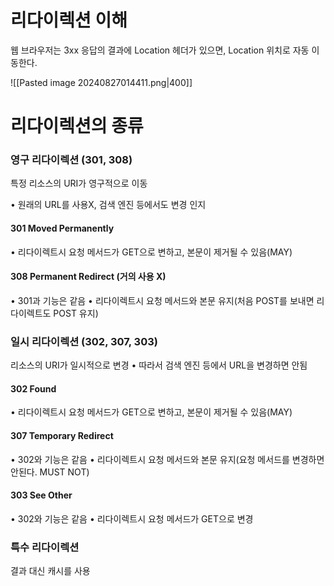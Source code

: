 # 리다이렉션 이해
웹 브라우저는 3xx 응답의 결과에 Location 헤더가 있으면, Location 위치로 자동 이동한다.

![[Pasted image 20240827014411.png|400]]

# 리다이렉션의 종류
### 영구 리다이렉션 (301, 308)
특정 리소스의 URI가 영구적으로 이동

• 원래의 URL를 사용X, 검색 엔진 등에서도 변경 인지
#### 301 Moved Permanently
• 리다이렉트시 요청 메서드가 GET으로 변하고, 본문이 제거될 수 있음(MAY)
#### 308 Permanent Redirect (거의 사용 X)
• 301과 기능은 같음
• 리다이렉트시 요청 메서드와 본문 유지(처음 POST를 보내면 리다이렉트도 POST 유지)
### 일시 리다이렉션 (302, 307, 303)
리소스의 URI가 일시적으로 변경
• 따라서 검색 엔진 등에서 URL을 변경하면 안됨
#### 302 Found
• 리다이렉트시 요청 메서드가 GET으로 변하고, 본문이 제거될 수 있음(MAY)
#### 307 Temporary Redirect
• 302와 기능은 같음
• 리다이렉트시 요청 메서드와 본문 유지(요청 메서드를 변경하면 안된다. MUST NOT)
#### 303 See Other
• 302와 기능은 같음
• 리다이렉트시 요청 메서드가 GET으로 변경
### 특수 리다이렉션
결과 대신 캐시를 사용
